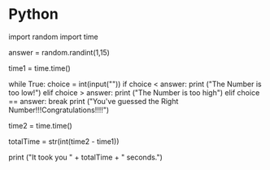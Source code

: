 # Python

import random
import time

answer = random.randint(1,15)

time1 = time.time()

while True:
	choice = int(input(""))
	if choice < answer:
		print ("The Number is too low!")
	elif choice > answer:
		print ("The Number is too high")
	elif choice == answer:
		break
print ("You've guessed the Right Number!!!Congratulations!!!!")

time2 = time.time()

totalTime =  str(int(time2 - time1))

print ("It took you "  +  totalTime +   " seconds.")
